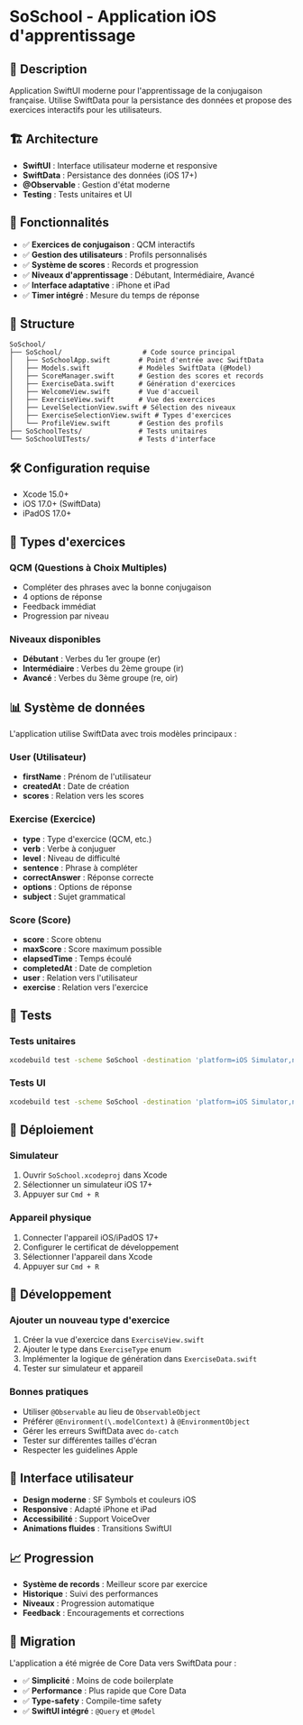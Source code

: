 # SoSchool - Application iOS d'apprentissage

## 📱 Description

Application SwiftUI moderne pour l'apprentissage de la conjugaison française. Utilise SwiftData pour la persistance des données et propose des exercices interactifs pour les utilisateurs.

## 🏗️ Architecture

- **SwiftUI** : Interface utilisateur moderne et responsive
- **SwiftData** : Persistance des données (iOS 17+)
- **@Observable** : Gestion d'état moderne
- **Testing** : Tests unitaires et UI

## 🚀 Fonctionnalités

- ✅ **Exercices de conjugaison** : QCM interactifs
- ✅ **Gestion des utilisateurs** : Profils personnalisés
- ✅ **Système de scores** : Records et progression
- ✅ **Niveaux d'apprentissage** : Débutant, Intermédiaire, Avancé
- ✅ **Interface adaptative** : iPhone et iPad
- ✅ **Timer intégré** : Mesure du temps de réponse

## 📁 Structure

```
SoSchool/
├── SoSchool/                    # Code source principal
│   ├── SoSchoolApp.swift       # Point d'entrée avec SwiftData
│   ├── Models.swift            # Modèles SwiftData (@Model)
│   ├── ScoreManager.swift      # Gestion des scores et records
│   ├── ExerciseData.swift      # Génération d'exercices
│   ├── WelcomeView.swift       # Vue d'accueil
│   ├── ExerciseView.swift      # Vue des exercices
│   ├── LevelSelectionView.swift # Sélection des niveaux
│   ├── ExerciseSelectionView.swift # Types d'exercices
│   └── ProfileView.swift       # Gestion des profils
├── SoSchoolTests/              # Tests unitaires
└── SoSchoolUITests/            # Tests d'interface
```

## 🛠️ Configuration requise

- Xcode 15.0+
- iOS 17.0+ (SwiftData)
- iPadOS 17.0+

## 🎯 Types d'exercices

### QCM (Questions à Choix Multiples)

- Compléter des phrases avec la bonne conjugaison
- 4 options de réponse
- Feedback immédiat
- Progression par niveau

### Niveaux disponibles

- **Débutant** : Verbes du 1er groupe (er)
- **Intermédiaire** : Verbes du 2ème groupe (ir)
- **Avancé** : Verbes du 3ème groupe (re, oir)

## 📊 Système de données

L'application utilise SwiftData avec trois modèles principaux :

### User (Utilisateur)

- **firstName** : Prénom de l'utilisateur
- **createdAt** : Date de création
- **scores** : Relation vers les scores

### Exercise (Exercice)

- **type** : Type d'exercice (QCM, etc.)
- **verb** : Verbe à conjuguer
- **level** : Niveau de difficulté
- **sentence** : Phrase à compléter
- **correctAnswer** : Réponse correcte
- **options** : Options de réponse
- **subject** : Sujet grammatical

### Score (Score)

- **score** : Score obtenu
- **maxScore** : Score maximum possible
- **elapsedTime** : Temps écoulé
- **completedAt** : Date de completion
- **user** : Relation vers l'utilisateur
- **exercise** : Relation vers l'exercice

## 🧪 Tests

### Tests unitaires

```bash
xcodebuild test -scheme SoSchool -destination 'platform=iOS Simulator,name=iPhone 15'
```

### Tests UI

```bash
xcodebuild test -scheme SoSchool -destination 'platform=iOS Simulator,name=iPhone 15' -only-testing:SoSchoolUITests
```

## 🚀 Déploiement

### Simulateur

1. Ouvrir `SoSchool.xcodeproj` dans Xcode
2. Sélectionner un simulateur iOS 17+
3. Appuyer sur `Cmd + R`

### Appareil physique

1. Connecter l'appareil iOS/iPadOS 17+
2. Configurer le certificat de développement
3. Sélectionner l'appareil dans Xcode
4. Appuyer sur `Cmd + R`

## 🔧 Développement

### Ajouter un nouveau type d'exercice

1. Créer la vue d'exercice dans `ExerciseView.swift`
2. Ajouter le type dans `ExerciseType` enum
3. Implémenter la logique de génération dans `ExerciseData.swift`
4. Tester sur simulateur et appareil

### Bonnes pratiques

- Utiliser `@Observable` au lieu de `ObservableObject`
- Préférer `@Environment(\.modelContext)` à `@EnvironmentObject`
- Gérer les erreurs SwiftData avec `do-catch`
- Tester sur différentes tailles d'écran
- Respecter les guidelines Apple

## 🎨 Interface utilisateur

- **Design moderne** : SF Symbols et couleurs iOS
- **Responsive** : Adapté iPhone et iPad
- **Accessibilité** : Support VoiceOver
- **Animations fluides** : Transitions SwiftUI

## 📈 Progression

- **Système de records** : Meilleur score par exercice
- **Historique** : Suivi des performances
- **Niveaux** : Progression automatique
- **Feedback** : Encouragements et corrections

## 🔄 Migration

L'application a été migrée de Core Data vers SwiftData pour :

- ✅ **Simplicité** : Moins de code boilerplate
- ✅ **Performance** : Plus rapide que Core Data
- ✅ **Type-safety** : Compile-time safety
- ✅ **SwiftUI intégré** : `@Query` et `@Model`
